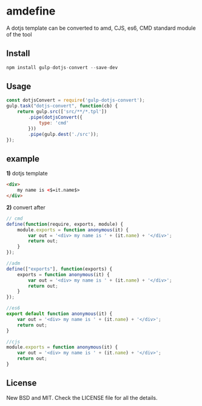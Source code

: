 # amdefine

A dotjs template can be converted to amd, CJS, es6, CMD standard module of the tool

## Install

```javascript
npm install gulp-dotjs-convert --save-dev
```

## Usage

```javascript
const dotjsConvert = require('gulp-dotjs-convert');
gulp.task("dotjs-convert", function(cb) {
    return gulp.src(['src/**/*.tpl'])
        .pipe(dotjsConvert({
            type: 'cmd'
        }))
        .pipe(gulp.dest('./src'));
});
```
## example
**1)** dotjs template
```html
<div>
    my name is <$=it.name$>
</div>
```
**2)** convert after

```js
// cmd
define(function(require, exports, module) {
    module.exports = function anonymous(it) {
        var out = '<div> my name is ' + (it.name) + '</div>';
        return out;
    }
});
```

```js
//adm
define(["exports"], function(exports) {
    exports = function anonymous(it) {
        var out = '<div> my name is ' + (it.name) + '</div>';
        return out;
    }
});
```

```js
//es6
export default function anonymous(it) {
    var out = '<div> my name is ' + (it.name) + '</div>';
    return out;
}
```

```js
//cjs
module.exports = function anonymous(it) {
    var out = '<div> my name is ' + (it.name) + '</div>';
    return out;
}
```

## License

New BSD and MIT. Check the LICENSE file for all the details.
